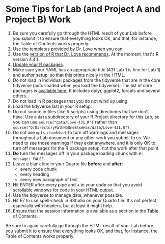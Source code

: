 # Some Tips for Lab (and Project A and Project B) Work

1. Be sure you carefully go through the HTML result of your Lab before you submit it to ensure that everything looks OK, and that, for instance, the Table of Contents works properly.
2. Use the templates provided by Dr. Love when you can.
3. Use the [version of R that Dr. Love recommends](https://thomaselove.github.io/431-2024/software.html). At the moment, that's R version 4.4.1.
4. [Update your R packages](https://thomaselove.github.io/431-2024/software.html#updating-your-r-packages).
5. Make sure your YAML has an appropriate title (431 Lab 1 is fine for Lab 1) and author setup, so that this prints nicely in the HTML.
6. Do not load in individual packages from the tidyverse that are in the core tidyverse (auto-loaded when you load the tidyverse). The list of core packages is [available here](https://www.tidyverse.org/packages/#core-tidyverse). It includes dplyr, ggplot2, forcats and several others.
7. Do not load in R packages that you do not wind up using.
8. Load the tidyverse last in your R setup.
9. Do not source in files (like R scripts) using directories that we don't have. Use a `data` subdirectory of your R Project directory for this Lab, so you can use `source("data/Love-431.R")` rather than `source("D/DirectoryPathNoOneElseHas/data/Love-431.R")`.
10. Do not use `opts_chunk$set` to turn off warnings and messages throughout a Lab document or any other work you submit to us. We need to see those warnings if they exist anywhere, and it is only OK to turn off messages for the R package setup, not the work after that point.
11. **Do** turn the messages off in your package loading chunk with `#| message: FALSE`.
12. Leave a blank line in your Quarto file **before** and **after**:
    - every code chunk
    - every heading
    - every new paragraph of text
13. Hit ENTER after every pipe and + in your code so that you avoid scrollable windows for code in your HTML output.
14. Use the tidyverse to manage data, whenever possible.
15. Hit F7 to use spell-check in RStudio on your Quarto file. It's not perfect, especially with headers, but at least it might help.
16. Ensure that the session information is available as a section in the Table of Contents.

Be sure to again carefully go through the HTML result of your Lab before you submit it to ensure that everything looks OK, and that, for instance, the Table of Contents works properly.
